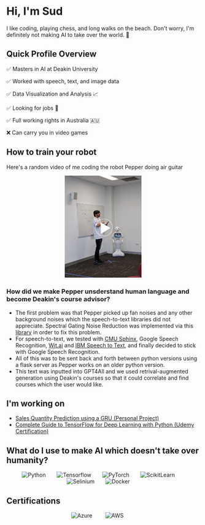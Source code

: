 # Hi, I'm Sud
I like coding, playing chess, and long walks on the beach. Don't worry, I'm definitely not making AI to take over the world. 🤖
<br>

## Quick Profile Overview
✅ Masters in AI at Deakin University


✅ Worked with speech, text, and image data


✅ Data Visualization and Analysis 📈


✅ Looking for jobs 👀


✅ Full working rights in Australia 🇦🇺


❌ Can carry you in video games
<br>

## How to train your robot
Here's a random video of me coding the robot Pepper doing air guitar
<br>
<p align="center" width="100%"> 
<a href="https://youtube.com/shorts/iYLsXjNKgI0?feature=share">
    <img src="https://raw.githubusercontent.com/sudislife/sudislife/main/Me%20Presenting%20Pepper.jpg" style="align:center; width:200px; height:auto;">
</a>

### How did we make Pepper unsderstand human language and become Deakin's course advisor?
- The first problem was that Pepper picked up fan noises and any other background noises which the speech-to-text libraries did not appreciate. Spectral Gating Noise Reduction was implemented via this [library](https://pypi.org/project/noisereduce/) in order to fix this problem.
- For speech-to-text, we tested with [CMU Sphinx](https://cmusphinx.github.io/wiki/), Google Speech Recognition, [Wit.ai](https://wit.ai/) and [IBM Speech to Text](http://www.ibm.com/smarterplanet/us/en/ibmwatson/developercloud/speech-to-text.html), and finally decided to stick with Google Speech Recognition.
- All of this was to be sent back and forth between python versions using a flask server as Pepper works on an older python version.
- This text was inputted into GPT4All and we used retrival-augmented generation using Deakin's courses so that it could correlate and find courses which the user would like.

</p>

## I'm working on
- [Sales Quantity Prediction using a GRU (Personal Project)](https://github.com/sudislife/Sales-Quantity-Prediction-using-a-GRU)
- [Complete Guide to TensorFlow for Deep Learning with Python (Udemy Certification)](https://www.udemy.com/course/complete-guide-to-tensorflow-for-deep-learning-with-python/?couponCode=MCLARENT71824)

## What do I use to make AI which doesn't take over humanity?
<p align="center" width="100%">   
    <img alt="Python"      width="50px" style="padding-right:25px;" src="https://cdn.jsdelivr.net/gh/devicons/devicon/icons/python/python-plain.svg"/>
    <img alt="Tensorflow"  width="50px" style="padding-right:25px;" src="https://cdn.jsdelivr.net/gh/devicons/devicon/icons/tensorflow/tensorflow-original.svg"/>
    <img alt="PyTorch"     width="50px" style="padding-right:25px;" src="https://cdn.jsdelivr.net/gh/devicons/devicon/icons/pytorch/pytorch-original.svg"/>
    <img alt="ScikitLearn" width="50px" style="padding-right:25px;" src="https://cdn.jsdelivr.net/gh/devicons/devicon/icons/scikitlearn/scikitlearn-original.svg"/>
    <img alt="Selinium"    width="50px" style="padding-right:25px;" src="https://cdn.jsdelivr.net/gh/devicons/devicon/icons/selenium/selenium-original.svg"/>
    <img alt="Docker"      width="50px" style="padding-right:25px;" src="https://cdn.jsdelivr.net/gh/devicons/devicon/icons/docker/docker-original.svg"/>
</p>

## Certifications
<p align="center" width="100%">
    <img alt="Azure" width="100px" style="padding-right:30px;" src="https://k21academy.com/wp-content/uploads/2020/06/AI_Fundamentals-min.png"/>
    <img alt="AWS" width="100px" style="padding-right:30px;" src="https://res.cloudinary.com/hy4kyit2a/f_auto,fl_lossy,q_70/learn/modules/aws-cloud-practitioner-certification-prep/learn-about-the-aws-certified-cloud-practitioner-exam/images/8ef555de1a79ee04d46f669f807e8626_8-e-63168-f-d-72-f-4272-8994-6779-eec-75-ce-9.png"/>
</p>